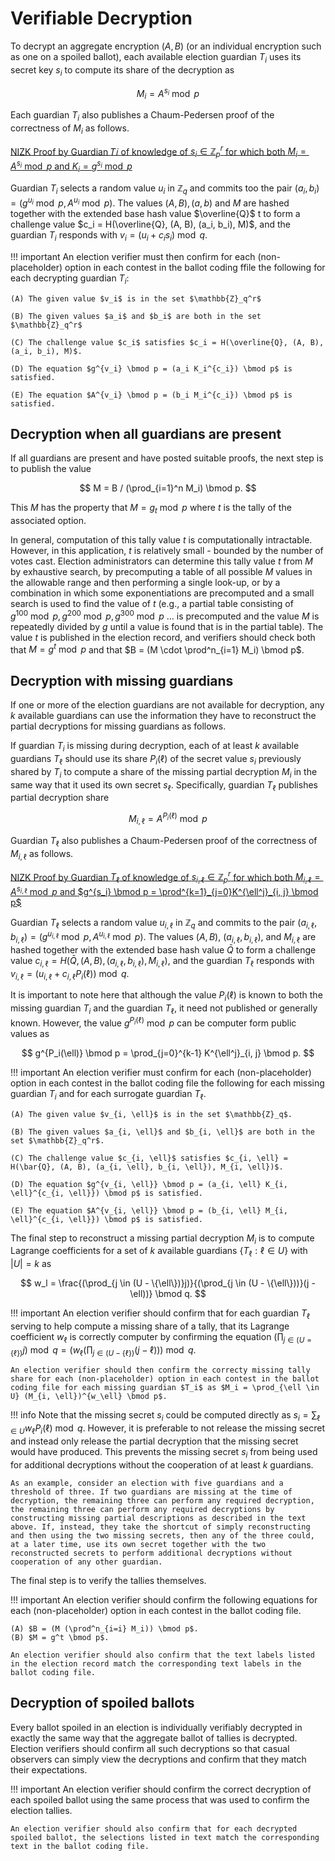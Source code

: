 # Verifiable Decryption

To decrypt an aggregate encryption $(A, B)$ (or an individual encryption such as one on a spoiled ballot), each available election guardian $T_i$ uses its secret key $s_i$ to compute its share of the decryption as

$$
M_i = A^{s_i} \bmod p
$$

Each guardian $T_i$ also publishes a Chaum-Pedersen proof of the correctness of $M_i$ as follows.

<u>NIZK Proof by Guardian 𝑇𝑖 of knowledge of $s_i \in \mathbb{Z}^r_p$ for which both $M_i = A^{s_i} \bmod p$ and $K_i = g^{s_i} \bmod p$ </u>

Guardian $T_i$ selects a random value $u_i$ in $\mathbb{Z}_q$ and commits too the pair $(a_i, b_i) = (g^{u_i} \bmod p, A^{u_i} \bmod p)$. The values $(A, B), (a, b)$ and $M$ are hashed together with the extended base hash value $\overline{Q}$ t
to form a challenge value $c_i = H(\overline{Q}, (A, B), (a_i, b_i), M)$, and the guardian $T_i$ responds with $v_i = (u_i + c_i s_i) \bmod q$.

!!! important
    An election verifier must then confirm for each (non-placeholder) option in each contest in the ballot coding ffile the following for each decrypting guardian $T_i$:

    (A) The given value $v_i$ is in the set $\mathbb{Z}_q^r$

    (B) The given values $a_i$ and $b_i$ are both in the set $\mathbb{Z}_q^r$

    (C) The challenge value $c_i$ satisfies $c_i = H(\overline{Q}, (A, B), (a_i, b_i), M)$.

    (D) The equation $g^{v_i} \bmod p = (a_i K_i^{c_i}) \bmod p$ is satisfied.

    (E) The equation $A^{v_i} \bmod p = (b_i M_i^{c_i}) \bmod p$ is satisfied.

## Decryption when all guardians are present
If all guardians are present and have posted suitable proofs, the next step is to publish the
value

$$
M = B / (\prod_{i=1}^n M_i) \bmod p.
$$

This $M$ has the property that $M = g_t \bmod p$ where $t$ is the tally of the associated option.

In general, computation of this tally value $t$ is computationally intractable. However, in this application, $t$ is relatively small - bounded by the number of votes cast. Election administrators can determine this tally value $t$ from $M$ by exhaustive search, by precomputing a table of all possible $M$ values in the allowable range and then performing a single look-up, or by a combination in which some exponentiations are precomputed and a small search is used to find the value of $t$ (e.g., a partial table consisting of $g^{100} \bmod p, g^{200} \bmod p, g^{300} \bmod p$ … is precomputed and the value $M$ is repeatedly divided by $g$ until a value is found that is in the partial table). The value $t$ is published in the election record, and verifiers  should check both that $M = g^t \bmod p$ and that $B = (M \cdot \prod^n_{i=1} M_i) \bmod p$.

## Decryption with missing guardians
If one or more of the election guardians are not available for decryption, any $k$ available
guardians can use the information they have to reconstruct the partial decryptions for missing
guardians as follows.

If guardian $T_i$ is missing during decryption, each of at least $k$ available guardians $T_\ell$ should use its share $P_i(\ell)$ of the secret value $s_i$ previously shared by $T_i$ to compute a share of the missing partial decryption $M_i$ in the same way that it used its own secret $s_\ell$. Specifically, guardian $T_\ell$ publishes partial decryption share

$$
M_{i, \ell} = A^{P_i(\ell)} \bmod p
$$

Guardian $T_\ell$ also publishes a Chaum-Pedersen proof of the correctness of $M_{i, \ell}$ as follows.

<u>NIZK Proof by Guardian $T_\ell$ of knowledge of $s_{i, \ell} \in \mathbb{Z}^r_p$ for which both $M_{i, \ell} = A^{s_{i, \ell}} \bmod p$ and $g^{s_i} \bmod p = \prod^{k=1}_{j=0}K^{\ell^j}_{i, j} \bmod p$</u>

Guardian $T_\ell$ selects a random value $u_{i, \ell}$ in $\mathbb{Z}_q$ and commits to the pair $(a_{i, \ell}, b_{i, \ell}) = (g^{u_{i, \ell}} \bmod p, A^{u_{i, \ell}} \bmod p)$. The values $(A, B)$, $(a_{i, \ell}, b_{i, \ell})$, and $M_{i, \ell}$ are hashed together with the extended base hash value $\bar{Q}$ to form a challenge value $c_{i, \ell} = H(\bar{Q}, (A, B), (a_{i, \ell}, b_{i, \ell}), M_{i, \ell})$, and the guardian $T_\ell$ responds with $v_{i, \ell} = (u_{i, \ell} + c_{i, \ell} P_i(\ell)) \bmod q$.

It is important to note here that although the value $P_i(\ell)$ is known to both the missing guardian $T_i$ and the guardian $T_\ell$, it need not published or generally known. However, the value $g^{P_i(\ell)} \bmod p$ can be computer form public values as

$$
g^{P_i(\ell)} \bmod p = \prod_{j=0}^{k-1} K^{\ell^j}_{i, j} \bmod p.
$$

!!! important
    An election verifier must confirm for each (non-placeholder) option in each contest in the ballot coding file the following for each missing guardian $T_i$ and for each surrogate guardian $T_\ell$.

    (A) The given value $v_{i, \ell}$ is in the set $\mathbb{Z}_q$.

    (B) The given values $a_{i, \ell}$ and $b_{i, \ell}$ are both in the set $\mathbb{Z}_q^r$.

    (C) The challenge value $c_{i, \ell}$ satisfies $c_{i, \ell} = H(\bar{Q}, (A, B), (a_{i, \ell}, b_{i, \ell}), M_{i, \ell})$.

    (D) The equation $g^{v_{i, \ell}} \bmod p = (a_{i, \ell} K_{i, \ell}^{c_{i, \ell}}) \bmod p$ is satisfied.

    (E) The equation $A^{v_{i, \ell}} \bmod p = (b_{i, \ell} M_{i, \ell}^{c_{i, \ell}}) \bmod p$ is satisfied.

The final step to reconstruct a missing partial decryption $M_i$ is to compute Lagrange coefficients for a set of $k$ available guardians $\{ T_\ell:\ell \in U \}$ with $|U| = k$ as

$$
w_l = \frac{(\prod_{j \in (U - \{\ell\})}j)}{(\prod_{j \in (U - \{\ell\}))}(j - \ell))} \bmod q.
$$

!!! important
    An election verifier should confirm that for each guardian $T_\ell$ serving to help compute a missing share of a tally, that its Lagrange coefficient $w_\ell$ is correctly computer by confirming the equation $(\prod_{j\in(U = \{\ell\})} j) \bmod q = (w_\ell (\prod_{j \in (U - \{\ell\})} (j-\ell))) \bmod q$.

    An election verifier should then confirm the correcty missing tally share for each (non-placeholder) option in each contest in the ballot coding file for each missing guardian $T_i$ as $M_i = \prod_{\ell \in U} (M_{i, \ell})^{w_\ell} \bmod p$.

!!! info
    Note that the missing secret $s_i$ could be computed directly as $s_i = \sum_{\ell \in U}w_\ell P_i(\ell) \bmod q$. However, it is preferable to not release the missing secret and instead only release the partial decryption that the missing secret would have produced. This prevents the missing secret $s_i$ from being used for additional decryptions without the cooperation of at least $k$ guardians.

    As an example, consider an election with five guardians and a threshold of three. If two guardians are missing at the time of decryption, the remaining three can perform any required decryption, the remaining three can perform any required decryptions by constructing missing partial descriptions as described in the text above. If, instead, they take the shortcut of simply reconstructing and then using the two missing secrets, then any of the three could, at a later time, use its own secret together with the two reconstructed secrets to perform additional decryptions without cooperation of any other guardian.

The final step is to verify the tallies themselves.

!!! important
    An election verifier should confirm the following equations for each (non-placeholder) option in each contest in the ballot coding file.

    (A) $B = (M (\prod^n_{i=i} M_i)) \bmod p$.
    (B) $M = g^t \bmod p$.

    An election verifier should also confirm that the text labels listed in the election record match the corresponding text labels in the ballot coding file.

## Decryption of spoiled ballots
Every ballot spoiled in an election is individually verifiably decrypted in exactly the same way that the aggregate ballot of tallies is decrypted. Election verifiers should confirm all such decryptions so that casual observers can simply view the decryptions and confirm that they match their expectations.

!!! important
    An election verifier should confirm the correct decryption of each spoiled ballot using the same process that was used to confirm the election tallies.

    An election verifier should also confirm that for each decrypted spoiled ballot, the selections listed in text match the corresponding text in the ballot coding file.